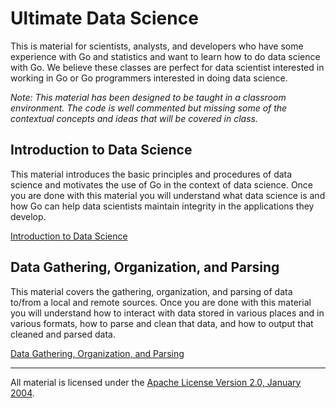 # Ultimate Data Science
This is material for scientists, analysts, and developers who have some experience with Go and statistics and want to learn how to do data science with Go. We believe these classes are perfect for data scientist interested in working in Go or Go programmers interested in doing data science.

*Note: This material has been designed to be taught in a classroom environment. The code is well commented but missing some of the contextual concepts and ideas that will be covered in class.*

## Introduction to Data Science
This material introduces the basic principles and procedures of data science and motivates the use of Go in the context of data science.  Once you are done with this material you will understand what data science is and how Go can help data scientists maintain integrity in the applications they develop. 

[Introduction to Data Science](introduction/README.md)

## Data Gathering, Organization, and Parsing
This material covers the gathering, organization, and parsing of data to/from a local and remote sources.  Once you are done with this material you will understand how to interact with data stored in various places and in various formats, how to parse and clean that data, and how to output that cleaned and parsed data.

[Data Gathering, Organization, and Parsing](data_gathering/README.md)

___
All material is licensed under the [Apache License Version 2.0, January 2004](http://www.apache.org/licenses/LICENSE-2.0).
